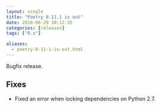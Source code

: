 ```yaml
---
layout: single
title: "Poetry 0.11.1 is out"
date: 2018-06-29 10:12:35
categories: [releases]
tags: ["0.x"]

aliases:
  - poetry-0-11-1-is-out.html
---
```


Bugfix release.

## Fixes

- Fixed an error when locking dependencies on Python 2.7.
